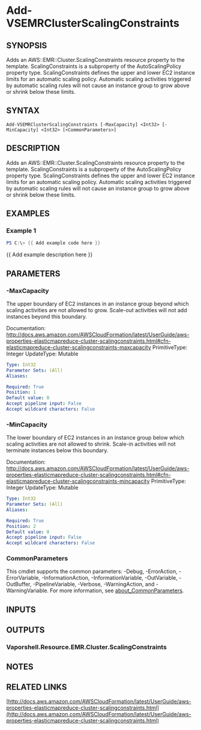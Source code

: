 # Add-VSEMRClusterScalingConstraints

## SYNOPSIS
Adds an AWS::EMR::Cluster.ScalingConstraints resource property to the template.
ScalingConstraints is a subproperty of the AutoScalingPolicy property type.
ScalingConstraints defines the upper and lower EC2 instance limits for an automatic scaling policy.
Automatic scaling activities triggered by automatic scaling rules will not cause an instance group to grow above or shrink below these limits.

## SYNTAX

```
Add-VSEMRClusterScalingConstraints [-MaxCapacity] <Int32> [-MinCapacity] <Int32> [<CommonParameters>]
```

## DESCRIPTION
Adds an AWS::EMR::Cluster.ScalingConstraints resource property to the template.
ScalingConstraints is a subproperty of the AutoScalingPolicy property type.
ScalingConstraints defines the upper and lower EC2 instance limits for an automatic scaling policy.
Automatic scaling activities triggered by automatic scaling rules will not cause an instance group to grow above or shrink below these limits.

## EXAMPLES

### Example 1
```powershell
PS C:\> {{ Add example code here }}
```

{{ Add example description here }}

## PARAMETERS

### -MaxCapacity
The upper boundary of EC2 instances in an instance group beyond which scaling activities are not allowed to grow.
Scale-out activities will not add instances beyond this boundary.

Documentation: http://docs.aws.amazon.com/AWSCloudFormation/latest/UserGuide/aws-properties-elasticmapreduce-cluster-scalingconstraints.html#cfn-elasticmapreduce-cluster-scalingconstraints-maxcapacity
PrimitiveType: Integer
UpdateType: Mutable

```yaml
Type: Int32
Parameter Sets: (All)
Aliases:

Required: True
Position: 1
Default value: 0
Accept pipeline input: False
Accept wildcard characters: False
```

### -MinCapacity
The lower boundary of EC2 instances in an instance group below which scaling activities are not allowed to shrink.
Scale-in activities will not terminate instances below this boundary.

Documentation: http://docs.aws.amazon.com/AWSCloudFormation/latest/UserGuide/aws-properties-elasticmapreduce-cluster-scalingconstraints.html#cfn-elasticmapreduce-cluster-scalingconstraints-mincapacity
PrimitiveType: Integer
UpdateType: Mutable

```yaml
Type: Int32
Parameter Sets: (All)
Aliases:

Required: True
Position: 2
Default value: 0
Accept pipeline input: False
Accept wildcard characters: False
```

### CommonParameters
This cmdlet supports the common parameters: -Debug, -ErrorAction, -ErrorVariable, -InformationAction, -InformationVariable, -OutVariable, -OutBuffer, -PipelineVariable, -Verbose, -WarningAction, and -WarningVariable. For more information, see [about_CommonParameters](http://go.microsoft.com/fwlink/?LinkID=113216).

## INPUTS

## OUTPUTS

### Vaporshell.Resource.EMR.Cluster.ScalingConstraints
## NOTES

## RELATED LINKS

[http://docs.aws.amazon.com/AWSCloudFormation/latest/UserGuide/aws-properties-elasticmapreduce-cluster-scalingconstraints.html](http://docs.aws.amazon.com/AWSCloudFormation/latest/UserGuide/aws-properties-elasticmapreduce-cluster-scalingconstraints.html)


